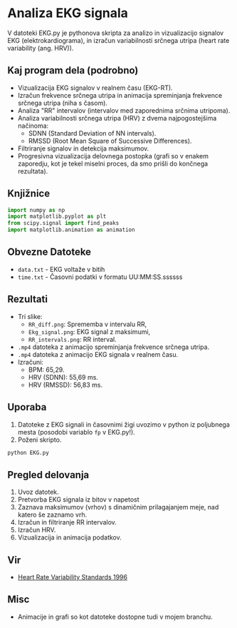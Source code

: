 # Analiza EKG signala
V datoteki EKG.py je pythonova skripta za analizo in vizualizacijo signalov EKG (elektrokardiograma), in izračun variabilnosti srčnega utripa (heart rate variability (ang. HRV)).

## Kaj program dela (podrobno)
- Vizualizacija EKG signalov v realnem času (EKG-RT).
- Izračun frekvence srčnega utripa in animacija spreminjanja frekvence srčnega utripa (niha s časom).
- Analiza "RR" intervalov (intervalov med zaporednima srčnima utripoma).
- Analiza variabilnosti srčnega utripa (HRV) z dvema najpogostejšima načinoma:
    - SDNN (Standard Deviation of NN intervals).
    - RMSSD (Root Mean Square of Successive Differences).
- Filtriranje signalov in detekcija maksimumov.
- Progresivna vizualizacija delovnega postopka (grafi so v enakem zaporedju, kot je tekel miselni proces, da smo prišli do končnega rezultata).

## Knjižnice
```python
import numpy as np
import matplotlib.pyplot as plt
from scipy.signal import find_peaks
import matplotlib.animation as animation
```

## Obvezne Datoteke
- `data.txt` - EKG voltaže v bitih
- `time.txt` - Časovni podatki v formatu UU:MM:SS.ssssss

## Rezultati
- Tri slike:
    - `RR_diff.png`: Sprememba v intervalu RR,
    - `Ekg_signal.png`: EKG signal z maksimumi,
    - `RR_intervals.png`: RR interval.
- `.mp4` datoteka z animacijo spreminjanja frekvence srčnega utripa.
- `.mp4` datoteka z animacijo EKG signala v realnem času.
- Izračuni:
    - BPM: 65,29.
    - HRV (SDNN): 55,69 ms.
    - HRV (RMSSD): 56,83 ms.

## Uporaba
1. Datoteke z EKG signali in časovnimi žigi uvozimo v python iz poljubnega mesta (posodobi variablo `fp` v EKG.py!).
2. Poženi skripto.
```bash
python EKG.py
```

## Pregled delovanja
1. Uvoz datotek.
2. Pretvorba EKG signala iz bitov v napetost
3. Zaznava maksimumov (vrhov) s dinamičnim prilagajanjem meje, nad katero še zaznamo vrh.
4. Izračun in filtriranje RR intervalov.
5. Izračun HRV.
6. Vizualizacija in animacija podatkov.

## Vir
- [Heart Rate Variability Standards 1996](https://www.escardio.org/static-file/Escardio/Guidelines/Scientific-Statements/guidelines-Heart-Rate-Variability-FT-1996.pdf)

## Misc
- Animacije in grafi so kot datoteke dostopne tudi v mojem branchu.